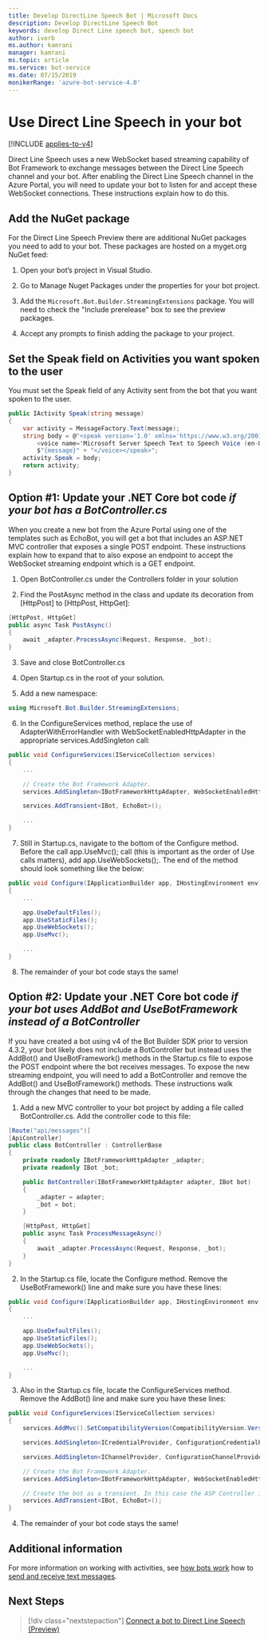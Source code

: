 ```yaml
---
title: Develop DirectLine Speech Bot | Microsoft Docs
description: Develop DirectLine Speech Bot
keywords: develop Direct Line speech bot, speech bot
author: ivorb
ms.author: kamrani
manager: kamrani
ms.topic: article
ms.service: bot-service
ms.date: 07/15/2019
monikerRange: 'azure-bot-service-4.0'
---
```


# Use Direct Line Speech in your bot

[!INCLUDE [applies-to-v4](includes/applies-to.md)]

Direct Line Speech uses a new WebSocket based streaming capability of Bot Framework to exchange messages between the Direct Line Speech 
channel and your bot. After enabling the Direct Line Speech channel in the Azure Portal, you will need to update your bot to listen for 
and accept these WebSocket connections. These instructions explain how to do this.

## Add the NuGet package
For the Direct Line Speech Preview there are additional NuGet packages you need to add to your bot. These packages are hosted on a myget.org NuGet feed:
1.	Open your bot’s project in Visual Studio.

2.	Go to Manage Nuget Packages under the properties for your bot project.

3.	Add the `Microsoft.Bot.Builder.StreamingExtensions` package. You will need to check the "Include prerelease" box to see the preview packages.

4.	Accept any prompts to finish adding the package to your project.

## Set the Speak field on Activities you want spoken to the user
You must set the Speak field of any Activity sent from the bot that you want spoken to the user. 

```cs
public IActivity Speak(string message)
{
    var activity = MessageFactory.Text(message);
    string body = @"<speak version='1.0' xmlns='https://www.w3.org/2001/10/synthesis' xml:lang='en-US'>
        <voice name='Microsoft Server Speech Text to Speech Voice (en-US, JessaNeural)'>" +
        $"{message}" + "</voice></speak>";
    activity.Speak = body;
    return activity;
}
```

## Option #1: Update your .NET Core bot code _if your bot has a BotController.cs_
When you create a new bot from the Azure Portal using one of the templates such as EchoBot, you will get a bot that includes an ASP.NET MVC controller that exposes a single POST endpoint. These instructions explain how to expand that to also expose an endpoint to accept the WebSocket streaming endpoint which is a GET endpoint.
1.	Open BotController.cs under the Controllers folder in your solution

2.	Find the PostAsync method in the class and update its decoration from [HttpPost] to [HttpPost, HttpGet]:
```cs
[HttpPost, HttpGet]
public async Task PostAsync()
{ 
    await _adapter.ProcessAsync(Request, Response, _bot);
}
```

3.	Save and close BotController.cs

4.	Open Startup.cs in the root of your solution.

5.	Add a new namespace:

```cs
using Microsoft.Bot.Builder.StreamingExtensions;
```

6.	In the ConfigureServices method, replace the use of AdapterWithErrorHandler with WebSocketEnabledHttpAdapter in the 
appropriate services.AddSingleton call:

```cs
public void ConfigureServices(IServiceCollection services)
{
    ...    

    // Create the Bot Framework Adapter.
    services.AddSingleton<IBotFrameworkHttpAdapter, WebSocketEnabledHttpAdapter>();

    services.AddTransient<IBot, EchoBot>();

    ...
}
```

7. Still in Startup.cs, navigate to the bottom of the Configure method. Before the call app.UseMvc(); 
call (this is important as the order of Use calls matters), add app.UseWebSockets();. The end of the method should look 
something like the below:

```cs
public void Configure(IApplicationBuilder app, IHostingEnvironment env)
{
    ...

    app.UseDefaultFiles();
    app.UseStaticFiles();
    app.UseWebSockets();
    app.UseMvc();

    ...
}
```

8.	The remainder of your bot code stays the same!

## Option #2: Update your .NET Core bot code _if your bot uses AddBot and UseBotFramework instead of a BotController_

If you have created a bot using v4 of the Bot Builder SDK prior to version 4.3.2, your bot likely does not include a BotController but instead uses the AddBot() and UseBotFramework() methods in the Startup.cs file to expose the POST endpoint where the bot receives messages. To expose the new streaming endpoint, you will need to add a BotController and remove the AddBot() and UseBotFramework() methods. These instructions walk through the changes that need to be made.

1.	Add a new MVC controller to your bot project by adding a file called BotController.cs. Add the controller code to this file:

```cs
[Route("api/messages")]
[ApiController]
public class BotController : ControllerBase
{
    private readonly IBotFrameworkHttpAdapter _adapter;
    private readonly IBot _bot;

    public BotController(IBotFrameworkHttpAdapter adapter, IBot bot)
    {
        _adapter = adapter;
        _bot = bot;
    }

    [HttpPost, HttpGet]
    public async Task ProcessMessageAsync()
    {
        await _adapter.ProcessAsync(Request, Response, _bot);
    }
}
```
2.	In the Startup.cs file, locate the Configure method. Remove the UseBotFramework() line and make sure you have these lines:

```cs
public void Configure(IApplicationBuilder app, IHostingEnvironment env)
{
    ...

    app.UseDefaultFiles();
    app.UseStaticFiles();
    app.UseWebSockets();
    app.UseMvc();

    ...
}
```

3.	Also in the Startup.cs file, locate the ConfigureServices method. Remove the AddBot() line and make sure you have these lines:

```cs
public void ConfigureServices(IServiceCollection services)
{
    services.AddMvc().SetCompatibilityVersion(CompatibilityVersion.Version_2_1);

    services.AddSingleton<ICredentialProvider, ConfigurationCredentialProvider>();

    services.AddSingleton<IChannelProvider, ConfigurationChannelProvider>();

    // Create the Bot Framework Adapter.
    services.AddSingleton<IBotFrameworkHttpAdapter, WebSocketEnabledHttpAdapter>();

    // Create the bot as a transient. In this case the ASP Controller is expecting an IBot.
    services.AddTransient<IBot, EchoBot>();
}
```
4.	The remainder of your bot code stays the same!

## Additional information

For more information on working with activities, see [how bots work](v4sdk/bot-builder-basics.md) how to [send and receive text messages](v4sdk/bot-builder-howto-send-messages.md).

## Next Steps
> [!div class="nextstepaction"]
> [Connect a bot to Direct Line Speech (Preview)](./bot-service-channel-connect-directlinespeech.md)
